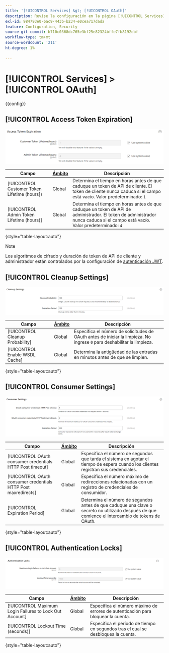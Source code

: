 ```yaml
---
title: '[!UICONTROL Services] &gt; [!UICONTROL OAuth]'
description: Revise la configuración en la página [!UICONTROL Services] &gt; [!UICONTROL OAuth] del administrador de Commerce.
exl-id: 984793e0-6ac9-443b-b234-e0cea717dada
feature: Configuration, Security
source-git-commit: b710c0368dc765e3bf25e82324bffe7fb8192dbf
workflow-type: tm+mt
source-wordcount: '211'
ht-degree: 1%

---
```


# [!UICONTROL Services] > [!UICONTROL OAuth]

{{config}}

## [!UICONTROL Access Token Expiration]

![Caducidad del token de acceso](./assets/oauth-token-expire.png)<!-- zoom -->

| Campo | [Ámbito](../../getting-started/websites-stores-views.md#scope-settings) | Descripción |
|--- |--- |--- |
| [!UICONTROL Customer Token Lifetime (hours]) | Global | Determina el tiempo en horas antes de que caduque un token de API de cliente. El token de cliente nunca caduca si el campo está vacío. Valor predeterminado: `1` |
| [!UICONTROL Admin Token Lifetime (hours)] | Global | Determina el tiempo en horas antes de que caduque un token de API de administrador. El token de administrador nunca caduca si el campo está vacío. Valor predeterminado: `4` |

{style="table-layout:auto"}

>[!NOTE]
>
>Los algoritmos de cifrado y duración de token de API de cliente y administrador están controlados por la configuración de [autenticación JWT](magento-web-api.md#jwt-authentication).

## [!UICONTROL Cleanup Settings]

![Configuración de limpieza](./assets/oauth-cleanup.png)<!-- zoom -->

| Campo | [Ámbito](../../getting-started/websites-stores-views.md#scope-settings) | Descripción |
|--- |--- |--- |
| [!UICONTROL Cleanup Probability] | Global | Especifica el número de solicitudes de OAuth antes de iniciar la limpieza. No ingrese `0` para deshabilitar la limpieza. |
| [!UICONTROL Enable WSDL Cache] | Global | Determina la antigüedad de las entradas en minutos antes de que se limpien. |

{style="table-layout:auto"}

## [!UICONTROL Consumer Settings]

![Configuración de consumidor](./assets/oauth-consumer-settings.png)<!-- zoom -->

| Campo | [Ámbito](../../getting-started/websites-stores-views.md#scope-settings) | Descripción |
|--- |--- |--- |
| [!UICONTROL OAuth consumer credentials HTTP Post timeout] | Global | Especifica el número de segundos que tarda el sistema en agotar el tiempo de espera cuando los clientes registran sus credenciales. |
| [!UICONTROL OAuth consumer credentials HTTP Post maxredirects] | Global | Especifica el número máximo de redirecciones relacionadas con un registro de credenciales de consumidor. |
| [!UICONTROL Expiration Period] | Global | Determina el número de segundos antes de que caduque una clave o secreto no utilizado después de que comience el intercambio de tokens de OAuth. |

{style="table-layout:auto"}

## [!UICONTROL Authentication Locks]

![Bloqueos de autenticación](./assets/oauth-locks.png)<!-- zoom -->

| Campo | [Ámbito](../../getting-started/websites-stores-views.md#scope-settings) | Descripción |
|--- |--- |--- |
| [!UICONTROL Maximum Login Failures to Lock Out Account] | Global | Especifica el número máximo de errores de autenticación para bloquear la cuenta. |
| [!UICONTROL Lockout Time (seconds)] | Global | Especifica el período de tiempo en segundos tras el cual se desbloquea la cuenta. |

{style="table-layout:auto"}
